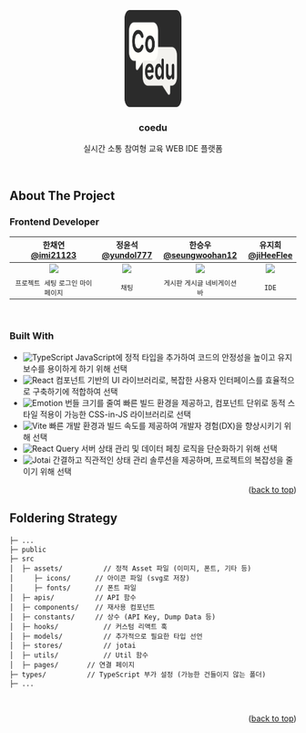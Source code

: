 <a name="readme-top"></a>

<!-- PROJECT LOGO -->
<div align="center">
  <a>
    <img src="src/assets/icons/logo_black.svg" alt="Logo" width="100" height="170">
  </a>

  <h3 align="center">coedu</h3>

  <p align="center">
    실시간 소통 참여형 교육 WEB IDE 플랫폼
  </p>
</div>
<br />

<!-- ABOUT THE PROJECT -->

## About The Project
### Frontend Developer
|한채연</br>[@imi21123](https://github.com/imi21123)|정윤석</br>[@yundol777](https://github.com/yundol777)|한승우</br>[@seungwoohan12](https://github.com/seungwoohan12)|유지희</br>[@jiHeeFlee](https://github.com/jiHeeFlee)|
|:---:|:---:|:---:|:---:|
|<img src = "https://github.com/imi21123.png" width ="250">|<img src = "https://github.com/yundol777.png" width ="250">|<img src = "https://github.com/seungwoohan12.png" width ="250">|<img src = "https://github.com/jiHeeFlee.png" width ="250">|
|`프로젝트 세팅` `로그인` `마이페이지`|`채팅`|`게시판` `게시글` `네비게이션 바`|`IDE`|
</br>

### Built With

- ![TypeScript](https://img.shields.io/badge/typescript-%23007ACC.svg?style=for-the-badge&logo=typescript&logoColor=white) JavaScript에 정적 타입을 추가하여 코드의 안정성을 높이고 유지보수를 용이하게 하기 위해 선택
- ![React](https://img.shields.io/badge/react-%2320232a.svg?style=for-the-badge&logo=react&logoColor=%2361DAFB) 컴포넌트 기반의 UI 라이브러리로, 복잡한 사용자 인터페이스를 효율적으로 구축하기에 적합하여 선택
- ![Emotion](https://img.shields.io/badge/emotion-DB7093?style=for-the-badge&logo=emotion&logoColor=white) 번들 크기를 줄여 빠른 빌드 환경을 제공하고, 컴포넌트 단위로 동적 스타일 적용이 가능한 CSS-in-JS 라이브러리로 선택
- ![Vite](https://img.shields.io/badge/vite-%23646CFF.svg?style=for-the-badge&logo=vite&logoColor=white) 빠른 개발 환경과 빌드 속도를 제공하여 개발자 경험(DX)을 향상시키기 위해 선택
- ![React Query](https://img.shields.io/badge/-React%20Query-FF4154?style=for-the-badge&logo=react%20query&logoColor=white) 서버 상태 관리 및 데이터 페칭 로직을 단순화하기 위해 선택
- ![Jotai](https://img.shields.io/badge/jotai-%23593d88.svg?style=for-the-badge&logo=jotai&logoColor=white) 간결하고 직관적인 상태 관리 솔루션을 제공하며, 프로젝트의 복잡성을 줄이기 위해 선택

<p align="right">(<a href="#readme-top">back to top</a>)</p>

## Foldering Strategy
```
├─ ...
├─ public
├─ src
│  ├─ assets/		   // 정적 Asset 파일 (이미지, 폰트, 기타 등)
│     ├─ icons/		 // 아이콘 파일 (svg로 저장)
│     ├─ fonts/		 // 폰트 파일
│  ├─ apis/		     // API 함수
│  ├─ components/	 // 재사용 컴포넌트
│  ├─ constants/	 // 상수 (API Key, Dump Data 등)
│  ├─ hooks/		   // 커스텀 리액트 훅
│  ├─ models/		   // 추가적으로 필요한 타입 선언
│  ├─ stores/		   // jotai
│  ├─ utils/		   // Util 함수
│  ├─ pages/       // 연결 페이지
├─ types/          // TypeScript 부가 설정 (가능한 건들이지 않는 폴더)
├─ ...
```
</br>

<p align="right">(<a href="#readme-top">back to top</a>)</p>
